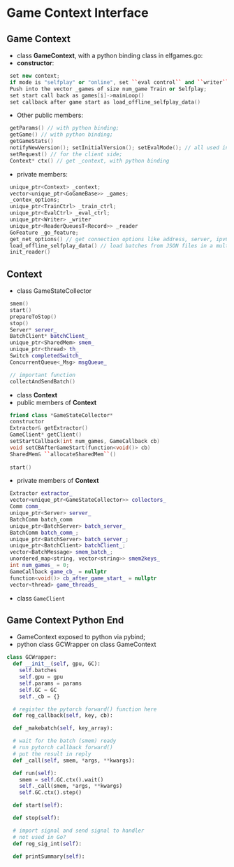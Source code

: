 # Game Context Interface

## Game Context
- class **GameContext**, with a python binding class in elfgames.go:
- **constructor**: 
 ```cpp
  set new context;
  if mode is "selfplay" or "online", set ``eval control`` and ``writer``; else ("train mode"), initialize ``reader``, reset the ``Data Online Loader`` or ``Offline Loader``. 
  Push into the vector _games of size num_game Train or Selfplay;
  set start call back as games[i]->mainLoop()
  set callback after game start as load_offline_selfplay_data()
 ```
- Other public members:
```cpp
 getParams() // with python binding;
 getGame() // with python binding;
 getGameStats()
 notifyNewVersion(); setInitialVersion(); setEvalMode(); // all used in training side;
 setRequest() // for the client side; 
 Context* ctx() // get _context, with python binding
```
- private members:
```cpp
 unique_ptr<Context> _context;
 vector<unique_ptr<GoGameBase>> _games;
 _contex_options;
 unique_ptr<TrainCtrl> _train_ctrl;
 unique_ptr<EvalCtrl> _eval_ctrl;
 unique_ptr<Writer> _writer
 unique_ptr<ReaderQueuesT<Record>> _reader
 GoFeature _go_feature;
 get_net_options() // get connection options like address, server, ipv6, port
 load_offline_selfplay_data() // load batches from JSON files in a multi-threading way into _reader;
 init_reader()
```

## Context
- class GameStateCollector
```cpp
 smem()
 start() 
 prepareToStop()
 stop()
 Server* server_
 BatchClient* batchClient_
 unique_ptr<SharedMem> smem_
 unique_ptr<thread> th_
 Switch completedSwitch_
 ConcurrentQueue<_Msg> msgQueue_

 // important function
 collectAndSendBatch()
```
- class **Context**
- public members of **Context**
```cpp
 friend class *GameStateCollector*
 constructor
 Extractor& getExtractor()
 GameClient* getClient()
 setStartCallback(int num_games, GameCallback cb)
 void setCBAfterGameStart(function<void()> cb)
 SharedMem& ``allocateSharedMem``()
 
 start()
```
- private members of **Context**
```cpp
 Extractor extractor_
 vector<unique_ptr<GameStateCollector>> collectors_
 Comm comm_
 unique_ptr<Server> server_
 BatchComm batch_comm
 unique_ptr<BatchServer> batch_server_
 BatchComm batch_comm_;
 unique_ptr<BatchServer> batch_server_;
 unique_ptr<BatchClient> batchClient_;
 vector<BatchMessage> smem_batch_;
 unordered_map<string, vector<string>> smem2keys_
 int num_games_ = 0;
 GameCallback game_cb_ = nullptr
 function<void()> cb_after_game_start_ = nullptr
 vector<thread> game_threads_
```
- class ``GameClient``

## Game Context Python End
- GameContext exposed to python via pybind;
- python class GCWrapper on class GameContext
```python
class GCWrapper:
  def __init__(self, gpu, GC):
    self.batches
    self.gpu = gpu
    self.params = params
    self.GC = GC
    self._cb = {}

  # register the pytorch forward() function here
  def reg_callback(self, key, cb):

  def _makebatch(self, key_array):

  # wait for the batch (smem) ready
  # run pytorch callback forward()
  # put the result in reply
  def _call(self, smem, *args, **kwargs):

  def run(self):
    smem = self.GC.ctx().wait()
    self._call(smem, *args, **kwargs)
    self.GC.ctx().step()

  def start(self):

  def stop(self):

  # import signal and send signal to handler
  # not used in Go?
  def reg_sig_int(self):

  def printSummary(self):
```